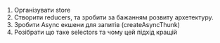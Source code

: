 1) Організувати store
2) Створити reducers, та зробити за бажанням розвиту архетектуру.
3) Зробити Async екшени для запитів (createAsyncThunk)
4) Розібрати що таке selectors та чому цей підхід кращій